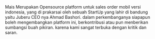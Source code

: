 Mais Merupakan Opensource platform untuk sales order mobil versi indonesia, yang di prakarsai oleh sebuah StartUp yang lahir di bandung yaitu Juberu CEO nya Ahmad Bashori.
dalam perkembanganya siapapun boleh mengembangkan platform ini, berkontribusi atau pun menberikan sumbangsi buah pikiran.
karena kami sangat terbuka dengan kritik dan saran.

